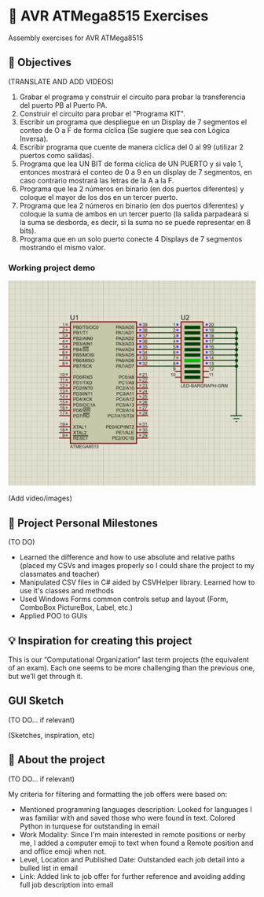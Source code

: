 # 👻 AVR ATMega8515 Exercises

Assembly exercises for AVR ATMega8515

## 🎯 Objectives

(TRANSLATE AND ADD VIDEOS)

1. Grabar el programa y construir el circuito para probar la transferencia del puerto PB al Puerto PA.
2. Construir el circuito para probar el "Programa KIT".
3. Escribir un programa que despliegue en un Display de 7 segmentos el conteo de O a F de forma cíclica (Se sugiere que sea con Lógica Inversa).
4. Escribir programa que cuente de manera cíclica del 0 al 99 (utilizar 2 puertos
como salidas).
5. Programa que lea UN BIT de forma cíclica de UN PUERTO y si vale 1, entonces mostrará el conteo de 0 a 9 en un display de 7 segmentos, en caso contrario
mostrará las letras de la A a la F.
6. Programa que lea 2 números en binario (en dos puertos diferentes) y coloque el mayor de los dos en un tercer puerto.
7. Programa que lea 2 números en binario (en dos puertos diferentes) y coloque la suma de ambos en un tercer puerto (la salida parpadeará si la suma se desborda, es decir, si la suma no se puede representar en 8 bits).
8. Programa que en un solo puerto conecte 4 Displays de 7 segmentos mostrando
el mismo valor.

### Working project demo

[![Watch the video](https://raw.githubusercontent.com/vcardui/AVR_ATMega8515_Exercises/main/Youtube_Assembly_01_Exercise/Youtube_Assembly_01_Exercise_thumbnail.jpg)](https://raw.githubusercontent.com/vcardui/AVR_ATMega8515_Exercises/main/Youtube_Assembly_01_Exercise/Youtube_Assembly_01_Exercise/Youtube_Assembly_01_Exercise_demo.mp4)

(Add video/images)

## 🙌 Project Personal Milestones

(TO DO)

- Learned the difference and how to use absolute and relative paths (placed my CSVs and images properly so I could share the project to my classmates and teacher)
- Manipulated CSV files in C# aided by CSVHelper library. Learned how to use it's classes and methods
- Used Windows Forms common controls setup and layout (Form, ComboBox PictureBox, Label, etc.)
- Applied POO to GUIs

## 💡 Inspiration for creating this project

This is our “Computational Organization” last term projects (the equivalent of an exam). Each one seems to be more challenging than the previous one, but we’ll get through it.

## GUI Sketch

(TO DO… if relevant)

(Sketches, inspiration, etc)

## 👀 About the project

(TO DO… if relevant)

My criteria for filtering and formatting the job offers were based on:

- Mentioned programming languages description: Looked for languages I was familiar with and saved those who were found in text. Colored Python in turquese for outstanding in email
- Work Modality: Since I'm main interested in remote positions or nerby me, I added a computer emoji to text when found a Remote position and and office emoji when not.
- Level, Location and Published Date: Outstanded each job detail into a bulled list in email
- Link: Added link to job offer for further reference and avoiding adding full job description into email
